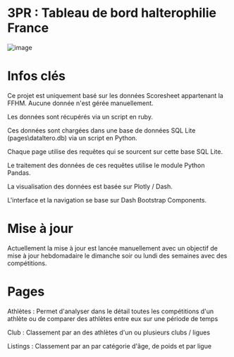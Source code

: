 # 3PR : Tableau de bord halterophilie France

![image](https://github.com/jodwd/3PR_halterodata/assets/127698154/7e2dceb7-50b4-4113-82ab-bd105ae39798)


# Infos clés
Ce projet est uniquement basé sur les données Scoresheet appartenant la FFHM. Aucune donnée n'est gérée manuellement. 

Les données sont récupérés via un script en ruby.

Ces données sont chargées dans une base de données SQL Lite (pages\dataltero.db) via un script en Python.

Chaque page utilise des requêtes qui se sourcent sur cette base SQL Lite.

Le traitement des données de ces requêtes utilise le module Python Pandas.

La visualisation des données est basée sur Plotly / Dash.

L'interface et la navigation se base sur Dash Bootstrap Components.

# Mise à jour
Actuellement la mise à jour est lancée manuellement avec un objectif de mise à jour hebdomadaire le dimanche soir ou lundi des semaines avec des compétitions.

# Pages
Athlètes : Permet d'analyser dans le détail toutes les compétitions d'un athlète ou de comparer des athlètes entre eux sur une période de temps

Club : Classement par an des athlètes d'un ou plusieurs clubs / ligues

Listings : Classement par an par catégorie d'âge, de poids et par ligue
